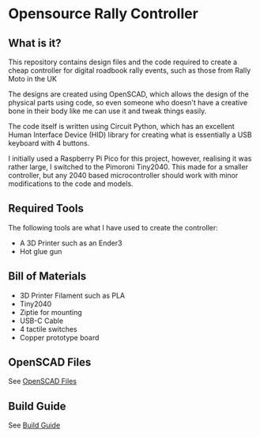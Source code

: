 # Opensource Rally Controller

## What is it?

This repository contains design files and the code required to create a cheap controller for digital roadbook rally events, such as those from Rally Moto in the UK

The designs are created using OpenSCAD, which allows the design of the physical parts using code, so even someone who doesn't have a creative bone in their body like me can use it and tweak things easily.

The code itself is written using Circuit Python, which has an excellent Human Interface Device (HID) library for creating what is essentially a USB keyboard with 4 buttons.

I initially used a Raspberry Pi Pico for this project, however, realising it was rather large, I switched to the Pimoroni Tiny2040. This made for a smaller controller, but any 2040 based microcontroller should work with minor modifications to the code and models.

## Required Tools

The following tools are what I have used to create the controller:

* A 3D Printer such as an Ender3
* Hot glue gun

## Bill of Materials

* 3D Printer Filament such as PLA
* Tiny2040
* Ziptie for mounting
* USB-C Cable
* 4 tactile switches
* Copper prototype board

## OpenSCAD Files
See [OpenSCAD Files](scad/OpenSCAD.md)

## Build Guide
See [Build Guide](BuildGuide.md)


